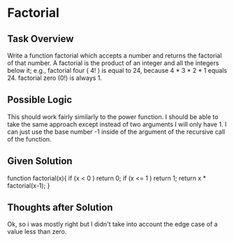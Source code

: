 # Factorial

## Task Overview
Write a function factorial which accepts a number and returns the factorial of that number. A factorial is the product of an integer and all the integers below it; e.g., factorial four ( 4! ) is equal to 24, because 4 * 3 * 2 * 1 equals 24.  factorial zero (0!) is always 1.

## Possible Logic
This should work fairly similarly to the power function. I should be able to take the same approach except instead of two arguments I will only have 1. I can just use the base number -1 inside of the argument of the recursive call of the function.

## Given Solution
function factorial(x){
   if (x < 0 ) return 0;
   if (x <= 1 ) return 1;
   return x * factorial(x-1);
}

## Thoughts after Solution
Ok, so i was mostly right but I didn't take into account the edge case of a value less than zero.
